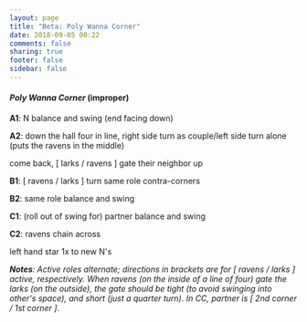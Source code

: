 ```yaml
---
layout: page
title: "Beta: Poly Wanna Corner"
date: 2018-09-05 00:22
comments: false
sharing: true
footer: false
sidebar: false
---
```

<div id="dance-container">

  <div class="dance">
    <h4><em><span class="dance-title">Poly Wanna Corner<span></em> (<span class="dance-formation">improper</span>)<span class="video-link"></span></h4>
      <span class="dance-choreo">
	      <p><strong>A1</strong>: N balance and swing (end facing down)</p>
	      <p><strong>A2</strong>: down the hall four in line, right side turn as couple/left side turn alone (puts the ravens in the middle)</p>
              <p>come back, [ larks / ravens ] gate their neighbor up
	      <p><strong>B1</strong>: [ ravens / larks ] turn same role contra-corners</p>
	      <p><strong>B2</strong>: same role balance and swing</p>
              <p><strong>C1</strong>: (roll out of swing for) partner balance and swing</p>
              <p><strong>C2</strong>: ravens chain across</p>
              <p>left hand star 1x to new N's</p>
      </span>
      <p><em><strong>Notes</strong>: <span class="dance-notes">Active roles alternate; directions in brackets are for [ ravens / larks ] active, respectively. When ravens (on the inside of a line of four) gate the larks (on the outside), the gate should be tight (to avoid swinging into other's space), and short (just a quarter turn). In CC, partner is [ 2nd corner / 1st corner ].</span></em></p>
  </div>

</div>
